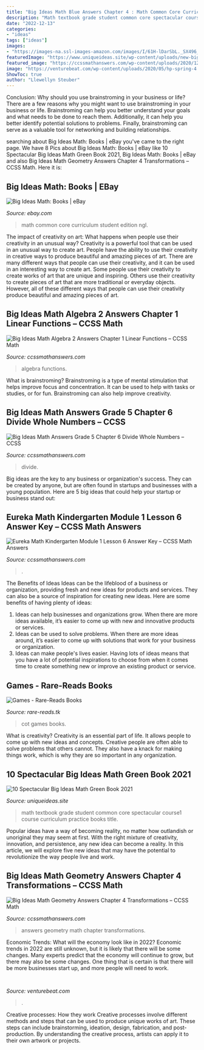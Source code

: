 ```yaml
---
title: "Big Ideas Math Blue Answers Chapter 4 : Math Common Core Curriculum Student Edition Ngl"
description: "Math textbook grade student common core spectacular course1 course curriculum practice books title"
date: "2022-12-13"
categories:
- "ideas"
tags: ["ideas"]
images:
- "https://images-na.ssl-images-amazon.com/images/I/61H-lDarSbL._SX496_BO1,204,203,200_.jpg"
featuredImage: "https://www.uniqueideas.site/wp-content/uploads/new-big-ideas-math-student-textbook-grade-6-course1-common-core-1.jpg"
featured_image: "https://ccssmathanswers.com/wp-content/uploads/2020/12/Big-Ideas-Math-Answer-Key-Grade-5-Chapter-6-Divide-Whole-Numbers-6.9-32.jpg"
image: "https://venturebeat.com/wp-content/uploads/2020/05/hp-spring-4.jpg"
ShowToc: true
author: "Llewellyn Steuber"
---
```



Conclusion: Why should you use brainstroming in your business or life?
There are a few reasons why you might want to use brainstroming in your business or life. Brainstroming can help you better understand your goals and what needs to be done to reach them. Additionally, it can help you better identify potential solutions to problems. Finally, brainstroming can serve as a valuable tool for networking and building relationships.

	

		
searching about Big Ideas Math: Books | eBay you've came to the right page. We have 8 Pics about Big Ideas Math: Books | eBay like 10 Spectacular Big Ideas Math Green Book 2021, Big Ideas Math: Books | eBay and also Big Ideas Math Geometry Answers Chapter 4 Transformations – CCSS Math. Here it is:
		
    
## Big Ideas Math: Books | EBay

<img loading=lazy src="http://i.ebayimg.com/00/s/NTAwWDMzOA==/z/C5sAAOxyVLNS-owX/$_3.JPG?set_id=2" onerror="this.onerror=null;this.src='https://tse1.mm.bing.net/th?id=OIP.V7DonsBSydRci-YaF-k4TwAAAA&amp;pid=15.1';" alt="Big Ideas Math: Books | eBay">

_Source: ebay.com_

>math common core curriculum student edition ngl. 

	

The impact of creativity on art: What happens when people use their creativity in an unusual way?
Creativity is a powerful tool that can be used in an unusual way to create art. People have the ability to use their creativity in creative ways to produce beautiful and amazing pieces of art. There are many different ways that people can use their creativity, and it can be used in an interesting way to create art. Some people use their creativity to create works of art that are unique and inspiring. Others use their creativity to create pieces of art that are more traditional or everyday objects. However, all of these different ways that people can use their creativity produce beautiful and amazing pieces of art.

    
## Big Ideas Math Algebra 2 Answers Chapter 1 Linear Functions – CCSS Math

<img loading=lazy src="https://ccssmathanswers.com/wp-content/uploads/2021/02/Big-Ideas-Math-Algebra-2-Answers-Chapter-1-Linear-Functions-53.png" onerror="this.onerror=null;this.src='https://tse1.mm.bing.net/th?id=OIP.AR1iDpjpbgJnFKXIZqM1KgAAAA&amp;pid=15.1';" alt="Big Ideas Math Algebra 2 Answers Chapter 1 Linear Functions – CCSS Math">

_Source: ccssmathanswers.com_

>algebra functions. 

	

What is brainstroming?
Brainstroming is a type of mental stimulation that helps improve focus and concentration. It can be used to help with tasks or studies, or for fun. Brainstroming can also help improve creativity.

    
## Big Ideas Math Answers Grade 5 Chapter 6 Divide Whole Numbers – CCSS

<img loading=lazy src="https://ccssmathanswers.com/wp-content/uploads/2020/12/Big-Ideas-Math-Answer-Key-Grade-5-Chapter-6-Divide-Whole-Numbers-6.9-32.jpg" onerror="this.onerror=null;this.src='https://tse2.mm.bing.net/th?id=OIP.21jNYfXSeZmtl8sW54w3YAAAAA&amp;pid=15.1';" alt="Big Ideas Math Answers Grade 5 Chapter 6 Divide Whole Numbers – CCSS">

_Source: ccssmathanswers.com_

>divide. 

	

Big ideas are the key to any business or organization's success. They can be created by anyone, but are often found in startups and businesses with a young population. Here are 5 big ideas that could help your startup or business stand out: 

    
## Eureka Math Kindergarten Module 1 Lesson 6 Answer Key – CCSS Math Answers

<img loading=lazy src="https://ccssmathanswers.com/wp-content/uploads/2021/03/Eureka-Math-Kindergarten-Module-1-Lesson-6-Problem-Set-Answer-Key-1-266x300.png" onerror="this.onerror=null;this.src='https://tse4.mm.bing.net/th?id=OIP.TIUNEhd5a8HE_TiwCHVvlwAAAA&amp;pid=15.1';" alt="Eureka Math Kindergarten Module 1 Lesson 6 Answer Key – CCSS Math Answers">

_Source: ccssmathanswers.com_

>. 

	

The Benefits of Ideas
Ideas can be the lifeblood of a business or organization, providing fresh and new ideas for products and services. They can also be a source of inspiration for creating new ideas. Here are some benefits of having plenty of ideas: 
1. Ideas can help businesses and organizations grow. When there are more ideas available, it’s easier to come up with new and innovative products or services. 
2. Ideas can be used to solve problems. When there are more ideas around, it’s easier to come up with solutions that work for your business or organization. 
3. Ideas can make people's lives easier. Having lots of ideas means that you have a lot of potential inspirations to choose from when it comes time to create something new or improve an existing product or service. 

    
## Games - Rare-Reads Books

<img loading=lazy src="https://images-na.ssl-images-amazon.com/images/I/61H-lDarSbL._SX496_BO1,204,203,200_.jpg" onerror="this.onerror=null;this.src='https://tse2.mm.bing.net/th?id=OIP.gLcwZyLYZseKX8E978TJWwHaHb&amp;pid=15.1';" alt="Games - Rare-Reads Books">

_Source: rare-reads.tk_

>cot games books. 

	

What is creativity?
Creativity is an essential part of life. It allows people to come up with new ideas and concepts. Creative people are often able to solve problems that others cannot. They also have a knack for making things work, which is why they are so important in any organization.

    
## 10 Spectacular Big Ideas Math Green Book 2021

<img loading=lazy src="https://www.uniqueideas.site/wp-content/uploads/new-big-ideas-math-student-textbook-grade-6-course1-common-core-1.jpg" onerror="this.onerror=null;this.src='https://tse1.mm.bing.net/th?id=OIP.CNRcUsNP1q-WaO1HUZUjYAHaI7&amp;pid=15.1';" alt="10 Spectacular Big Ideas Math Green Book 2021">

_Source: uniqueideas.site_

>math textbook grade student common core spectacular course1 course curriculum practice books title. 

	

Popular ideas have a way of becoming reality, no matter how outlandish or unoriginal they may seem at first. With the right mixture of creativity, innovation, and persistence, any new idea can become a reality. In this article, we will explore five new ideas that may have the potential to revolutionize the way people live and work.

    
## Big Ideas Math Geometry Answers Chapter 4 Transformations – CCSS Math

<img loading=lazy src="https://ccssmathanswers.com/wp-content/uploads/2021/02/Big-Ideas-Math-Geometry-Answers-Chapter-4-Transformations-4.2-Question-37.png" onerror="this.onerror=null;this.src='https://tse1.mm.bing.net/th?id=OIP.PEzjzBPYaTpZzoAVww84RgHaEd&amp;pid=15.1';" alt="Big Ideas Math Geometry Answers Chapter 4 Transformations – CCSS Math">

_Source: ccssmathanswers.com_

>answers geometry math chapter transformations. 

	

Economic Trends: What will the economy look like in 2022?
Economic trends in 2022 are still unknown, but it is likely that there will be some changes. Many experts predict that the economy will continue to grow, but there may also be some changes. One thing that is certain is that there will be more businesses start up, and more people will need to work.

    
## 

<img loading=lazy src="https://venturebeat.com/wp-content/uploads/2020/05/hp-spring-4.jpg" onerror="this.onerror=null;this.src='https://tse1.mm.bing.net/th?id=OIP.5Eh6tApXNensZpKqgv-7wQHaEl&amp;pid=15.1';" alt="">

_Source: venturebeat.com_

>. 

	

Creative processes: How they work
Creative processes involve different methods and steps that can be used to produce unique works of art. These steps can include brainstorming, ideation, design, fabrication, and post-production. By understanding the creative process, artists can apply it to their own artwork or projects.

